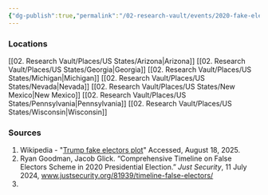 ```yaml
---
{"dg-publish":true,"permalink":"/02-research-vault/events/2020-fake-electors-plot/","updated":"2025-08-20T01:47:52.000-04:00"}
---
```


### Locations
[[02. Research Vault/Places/US States/Arizona\|Arizona]]
[[02. Research Vault/Places/US States/Georgia\|Georgia]]
[[02. Research Vault/Places/US States/Michigan\|Michigan]]
[[02. Research Vault/Places/US States/Nevada\|Nevada]]
[[02. Research Vault/Places/US States/New Mexico\|New Mexico]]
[[02. Research Vault/Places/US States/Pennsylvania\|Pennsylvania]]
[[02. Research Vault/Places/US States/Wisconsin\|Wisconsin]]

### Sources
1. Wikipedia - "[Trump fake electors plot](https://en.wikipedia.org/wiki/Trump_fake_electors_plot)" Accessed, August 18, 2025.
2. Ryan Goodman, Jacob Glick. “Comprehensive Timeline on False Electors Scheme in 2020 Presidential Election.” _Just Security_, 11 July 2024, www.justsecurity.org/81939/timeline-false-electors/
3. 